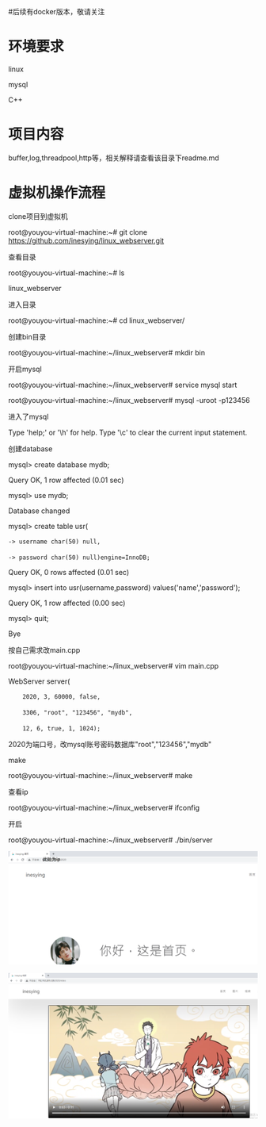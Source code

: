 #后续有docker版本，敬请关注

# 环境要求

linux

mysql

C++

# 项目内容

buffer,log,threadpool,http等，相关解释请查看该目录下readme.md


# 虚拟机操作流程

clone项目到虚拟机

root@youyou-virtual-machine:~# git clone https://github.com/inesying/linux_webserver.git

查看目录

root@youyou-virtual-machine:~# ls

linux_webserver

进入目录

root@youyou-virtual-machine:~# cd linux_webserver/

创建bin目录

root@youyou-virtual-machine:~/linux_webserver# mkdir bin

开启mysql

root@youyou-virtual-machine:~/linux_webserver# service mysql start

root@youyou-virtual-machine:~/linux_webserver# mysql -uroot -p123456

进入了mysql

Type 'help;' or '\h' for help. Type '\c' to clear the current input statement.

创建database

mysql> create database mydb;

Query OK, 1 row affected (0.01 sec)

mysql> use mydb;

Database changed

mysql> create table usr(

    -> username char(50) null,
    
    -> password char(50) null)engine=InnoDB;
    
Query OK, 0 rows affected (0.01 sec)

mysql> insert into usr(username,password) values('name','password');

Query OK, 1 row affected (0.00 sec)

mysql> quit;

Bye

按自己需求改main.cpp

root@youyou-virtual-machine:~/linux_webserver# vim main.cpp 

WebServer server(

        2020, 3, 60000, false,     
        
        3306, "root", "123456", "mydb",
        
        12, 6, true, 1, 1024);   
        
2020为端口号，改mysql账号密码数据库"root","123456","mydb"

make

root@youyou-virtual-machine:~/linux_webserver# make

查看ip

root@youyou-virtual-machine:~/linux_webserver# ifconfig

开启

root@youyou-virtual-machine:~/linux_webserver# ./bin/server

![image](https://github.com/inesying/linux_webserver/blob/main/resources/images/index.jpg)

![image](https://github.com/inesying/linux_webserver/blob/main/resources/images/video.jpg)


